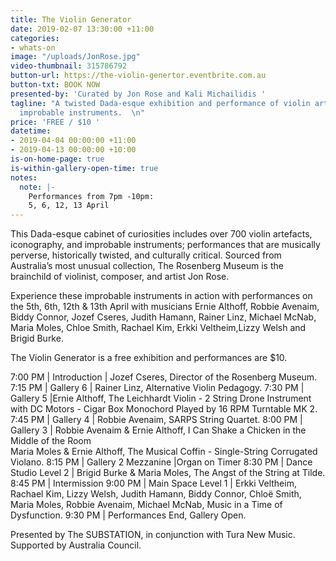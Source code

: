```yaml
---
title: The Violin Generator
date: 2019-02-07 13:30:00 +11:00
categories:
- whats-on
image: "/uploads/JonRose.jpg"
video-thumbnail: 315786792
button-url: https://the-violin-genertor.eventbrite.com.au
button-txt: BOOK NOW
presented-by: 'Curated by Jon Rose and Kali Michailidis '
tagline: "A twisted Dada-esque exhibition and performance of violin artefacts and
  improbable instruments.  \n"
price: 'FREE / $10 '
datetime:
- 2019-04-04 00:00:00 +11:00
- 2019-04-13 00:00:00 +10:00
is-on-home-page: true
is-within-gallery-open-time: true
notes:
  note: |-
    Performances from 7pm -10pm:
    5, 6, 12, 13 April
---
```


This Dada-esque cabinet of curiosities includes over 700 violin artefacts, iconography, and improbable instruments; performances that are musically perverse, historically twisted, and culturally critical. Sourced from Australia’s most unusual collection, The Rosenberg Museum is the brainchild of violinist, composer, and artist Jon Rose. 

Experience these improbable instruments in action with performances on the 5th, 6th, 12th & 13th April with musicians Ernie Althoff, Robbie Avenaim, Biddy Connor, Jozef Cseres, Judith Hamann, Rainer Linz, Michael McNab, Maria Moles, Chloe Smith, Rachael Kim, Erkki Veltheim,Lizzy Welsh and Brigid Burke. 

The Violin Generator is a free exhibition and performances are $10. 

7:00 PM | Introduction | Jozef Cseres, Director of the Rosenberg Museum. 
7:15 PM | Gallery 6 | Rainer Linz, Alternative Violin Pedagogy. 
7:30 PM | Gallery 5 |Ernie Althoff, The Leichhardt Violin - 2 String Drone Instrument with DC Motors - Cigar Box Monochord Played by 16 RPM Turntable MK 2. 
7:45 PM | Gallery 4 | Robbie Avenaim, SARPS String Quartet. 
8:00 PM | Gallery 3 | Robbie Avenaim & Ernie Althoff, I Can Shake a Chicken in the Middle of the Room <br> Maria Moles & Ernie Althoff, The Musical Coffin - Single-String Corrugated Violano. 
8:15 PM | Gallery 2 Mezzanine |Organ on Timer 
8:30 PM | Dance Studio Level 2 | Brigid Burke & Maria Moles, The Angst of the String at Tilde. 
8:45 PM | Intermission 
9:00 PM | Main Space Level 1 | Erkki Veltheim, Rachael Kim, Lizzy Welsh, Judith Hamann, Biddy Connor, Chloë Smith, Maria Moles, Robbie Avenaim, Michael McNab, Music in a Time of Dysfunction. 
9:30 PM | Performances End, Gallery Open.


Presented by The SUBSTATION, in conjunction with Tura New Music. Supported by Australia Council.